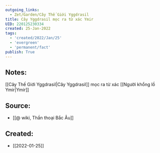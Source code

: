 ```yaml
---
outgoing_links:
  - Zet/Garden/Cây Thế Giới Yggdrasil
title: Cây Yggdrasil mọc ra từ xác Ymir
UID: 220125230334
created: 25-Jan-2022
tags:
  - 'created/2022/Jan/25'
  - 'evergreen'
  - 'permanent/fact'
publish: True
---
```

## Notes:
[[Cây Thế Giới Yggdrasil|Cây Yggdrasil]] mọc ra từ xác [[Người khổng lồ Ymir|Ymir]]

## Source:
- [[@ wiki, Thần thoại Bắc Âu]]


## Created:
- [[2022-01-25]]
